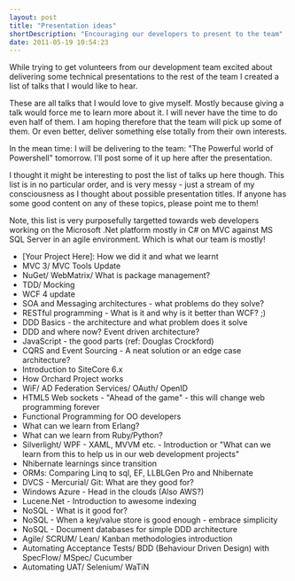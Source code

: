 ```yaml
---
layout: post
title: "Presentation ideas"
shortDescription: "Encouraging our developers to present to the team"
date: 2011-05-19 10:54:23
---
```

While trying to get volunteers from our development team excited about delivering some technical presentations to the rest of the team I created a list of talks that I would like to hear.

These are all talks that I would love to give myself. Mostly because giving a talk would force me to learn more about it. I will never have the time to do even half of them. I am hoping therefore that the team will pick up some of them. Or even better, deliver something else totally from their own interests.

In the mean time: I will be delivering to the team: "The  Powerful world of Powershell" tomorrow. I'll post some of it up here after the  presentation.

I thought it might be interesting to post the list of talks up here though. This list is in no particular order, and is very messy - just a stream of my consciousness as I thought about possible presentation titles. If anyone has some good content on any of these topics, please point me to them!

Note, this list is very purposefully targetted towards web developers working on the Microsoft .Net platform mostly in C# on MVC against MS SQL Server in an agile environment. Which is what our team is mostly!

*   [Your Project Here]: How we did it and what we learnt
*   MVC 3/ MVC Tools Update
*   NuGet/ WebMatrix/ What is package management?
*   TDD/ Mocking
*   WCF 4 update
*   SOA and Messaging architectures - what problems do they solve?
*   RESTful programming - What is it and why is it better than WCF? ;)
*   DDD Basics - the architecture and what problem does it solve
*   DDD and where now? Event driven architecture?
*   JavaScript - the good parts (ref: Douglas Crockford)
*   CQRS and Event Sourcing - A neat solution or an edge case architecture?
*   Introduction to SiteCore 6.x
*   How Orchard Project works
*   WiF/ AD Federation Services/ OAuth/ OpenID
*   HTML5 Web sockets - "Ahead of the game" - this will change web programming forever
*   Functional Programming for OO developers
*   What can we learn from Erlang?
*   What can we learn from Ruby/Python?
*   Silverlight/ WPF - XAML, MVVM etc. - Introduction or "What can we learn from this to help us in our web development projects"
*   Nhibernate learnings since transition
*   ORMs: Comparing Linq to sql, EF, LLBLGen Pro and Nhibernate
*   DVCS - Mercurial/ Git: What are they good for?
*   Windows Azure - Head in the clouds (Also AWS?)
*   Lucene.Net - Introduction to awesome indexing
*   NoSQL - What is it good for?
*   NoSQL - When a key/value store is good enough - embrace simplicity
*   NoSQL - Document databases for simple DDD architecture
*   Agile/ SCRUM/ Lean/ Kanban methodologies introduction
*   Automating Acceptance Tests/ BDD (Behaviour Driven Design) with SpecFlow/ MSpec/ Cucumber
*   Automating UAT/ Selenium/ WaTiN